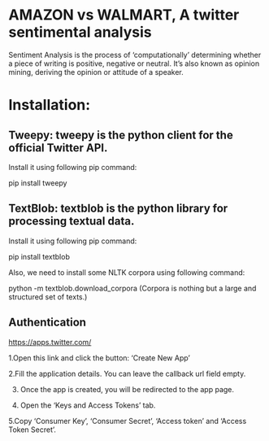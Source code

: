 # AMAZON vs WALMART, A twitter sentimental analysis

Sentiment Analysis is the process of ‘computationally’ determining whether a piece of writing is positive, negative or neutral. It’s also known as opinion mining, deriving the opinion or attitude of a speaker.

# Installation:

## Tweepy: tweepy is the python client for the official Twitter API.
Install it using following pip command:

pip install tweepy

## TextBlob: textblob is the python library for processing textual data.
Install it using following pip command:

pip install textblob

Also, we need to install some NLTK corpora using following command:

python -m textblob.download_corpora
(Corpora is nothing but a large and structured set of texts.)

## Authentication

https://apps.twitter.com/

1.Open this link and click the button: ‘Create New App’

2.Fill the application details. You can leave the callback url field empty.

3. Once the app is created, you will be redirected to the app page.

4. Open the ‘Keys and Access Tokens’ tab.

5.Copy ‘Consumer Key’, ‘Consumer Secret’, ‘Access token’ and ‘Access Token Secret’.

